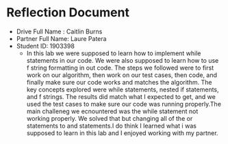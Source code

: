 # Reflection Document

* Drive Full Name  : Caitlin Burns
* Partner Full Name: Laure Patera
* Student ID:  1903398
  * In this lab we were supposed to learn how to implement while statements in our code. We were also supposed to learn how to use f string formatting in out code. The steps we followed were to first work on our algorithm, then work on our test cases, then code, and finally make sure our code works and matches the algorithm. The key concepts explored were while statements, nested if statements, and f strings. The results did match what I expected to get, and we used the test cases to make sure our code was running properly.The main challeneg we ecnountered was the while statement not working properly. We solved that but changing all of the or statements to and statements.I do think I learned what i was supposed to learn in this lab and I enjoyed working with my partner. 

